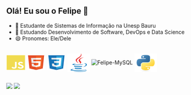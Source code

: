 ## Olá! Eu sou o Felipe 👋

- 🔭 Estudante de Sistemas de Informação na Unesp Bauru
- 🌱 Estudando Desenvolvimento de Software, DevOps e Data Science
- 😄 Pronomes: Ele/Dele

<div style="display: inline_block"><br>
  <img align="center" alt="Felipe-Js" height="40" width="50" src="https://raw.githubusercontent.com/devicons/devicon/master/icons/javascript/javascript-plain.svg">
  <img align="center" alt="Felipe-HTML" height="40" width="50" src="https://raw.githubusercontent.com/devicons/devicon/master/icons/html5/html5-original.svg">
  <img align="center" alt="Felipe-CSS" height="40" width="50" src="https://raw.githubusercontent.com/devicons/devicon/master/icons/css3/css3-original.svg">
  <img align="center" alt="Felipe-Java" height="50" width="60" src="https://raw.githubusercontent.com/devicons/devicon/master/icons/java/java-original.svg">
  <img align="center" alt="Felipe-MySQL" height="70" width="80" src="https://cdn.jsdelivr.net/gh/devicons/devicon/icons/mysql/mysql-original-wordmark.svg">
  <img align="center" alt="Felipe-Python" height="50" width="60" src="https://raw.githubusercontent.com/devicons/devicon/master/icons/python/python-original.svg">
</div>

##

<div>
    <a href = "mailto:fa.ferreira@unesp.br"><img src="https://img.shields.io/badge/Gmail-D14836?style=for-the-badge&logo=gmail&logoColor=white" target="_blank"></a>
    <a href="https://www.linkedin.com/in/felipe-ferreira-616b34260" target="_blank"><img src="https://img.shields.io/badge/-LinkedIn-%230077B5?style=for-the-badge&logo=linkedin&logoColor=white" target="_blank"></a>
</div>
